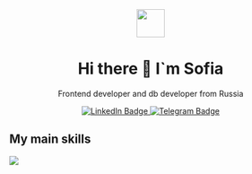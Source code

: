 
<div id="header" align="center">
  <img src="https://i.giphy.com/media/v1.Y2lkPTc5MGI3NjExNHlhM3k1c3o1eGVwcGY4emV0bGNrMGZ0ZHAxZTNvd3FlZWhqbTNpZSZlcD12MV9pbnRlcm5hbF9naWZfYnlfaWQmY3Q9cw/KzJkzjggfGN5Py6nkT/giphy.gif" width="50"/>
  <h1>Hi there 👋 I`m Sofia</h1>
  <p>Frontend developer and db developer from Russia</p>
  <div id="badges">
  <a href="your-linkedin-URL">
    <img src="https://img.shields.io/badge/LinkedIn-blue?style=for-the-badge&logo=linkedin&logoColor=white" alt="LinkedIn Badge"/>
  </a>
  <a href="https://telegram.me/SP1Cu">
    <img src="https://img.shields.io/badge/Telegram-grey?style=for-the-badge&logo=telegram&logoColor=white" alt="Telegram Badge"/>
  </a>
  </div>
</div>


## My main skills
<div>
  <img src="https://skillicons.dev/icons?i=js,ts,html,css,gitlab,github,figma,vue"/>&nbsp;
</div>

